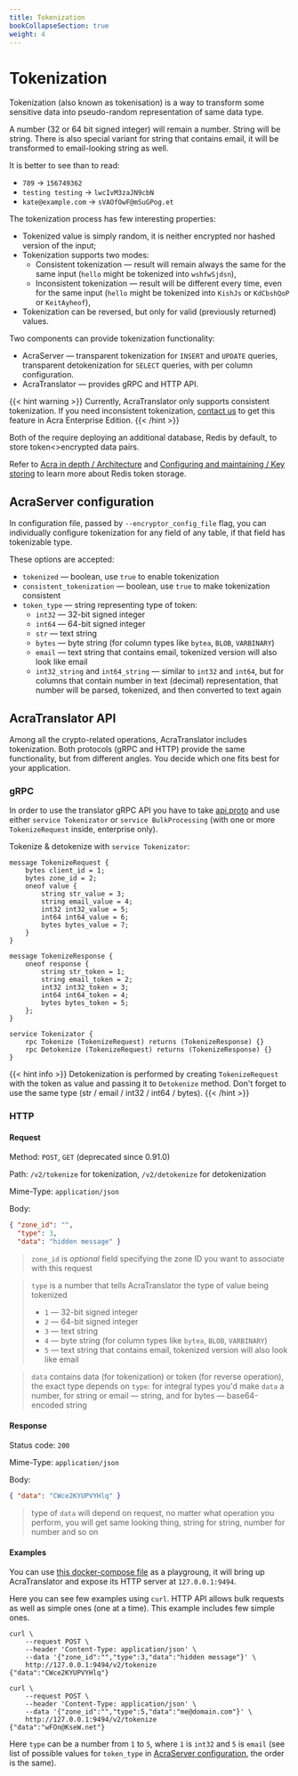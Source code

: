 ```yaml
---
title: Tokenization
bookCollapseSection: true
weight: 4
---
```


# Tokenization

Tokenization (also known as tokenisation) is a way to transform some sensitive data into pseudo-random representation of same data type. 

A number (32 or 64 bit signed integer) will remain a number.
String will be string.
There is also special variant for string that contains email, it will be transformed to email-looking string as well.

It is better to see than to read:

* `789` → `156749362`
* `testing testing` → `lwcIvM3zaJN9cbN`
* `kate@example.com` → `sVAOfOwF@mSuGPog.et`

The tokenization process has few interesting properties:

* Tokenized value is simply random, it is neither encrypted nor hashed version of the input;
* Tokenization supports two modes:
  * Consistent tokenization — result will remain always the same for the same input (`hello` might be tokenized into `wshfwSjdsn`),
  * Inconsistent tokenization — result will be different every time, even for the same input (`hello` might be tokenized into `KishJs` or `KdCbshQoP` or `KeitAyheof`),
* Tokenization can be reversed, but only for valid (previously returned) values.

Two components can provide tokenization functionality:

* AcraServer — transparent tokenization for `INSERT` and `UPDATE` queries,
  transparent detokenization for `SELECT` queries, with per column configuration.
* AcraTranslator — provides gRPC and HTTP API.

{{< hint warning >}}
Currently, AcraTranslator only supports consistent tokenization.
If you need inconsistent tokenization, [contact us](mailto:sales@cossacklabs.com) to get this feature in Acra Enterprise Edition.
{{< /hint >}}

Both of the require deploying an additional database, Redis by default, to store token<>encrypted data pairs.

Refer to [Acra in depth / Architecture](/acra/acra-in-depth/architecture/key-storage-and-kms/) and [Configuring and maintaining / Key storing](/acra/configuring-maintaining/key-storing/kv-stores/) to learn more about Redis token storage.


## AcraServer configuration

In configuration file, passed by `--encryptor_config_file` flag, you can individually configure
tokenization for any field of any table, if that field has tokenizable type.

These options are accepted:

* `tokenized` — boolean, use `true` to enable tokenization
* `consistent_tokenization` — boolean, use `true` to make tokenization consistent
* `token_type` — string representing type of token:
  * `int32` — 32-bit signed integer
  * `int64` — 64-bit signed integer
  * `str` — text string
  * `bytes` — byte string (for column types like `bytea`, `BLOB`, `VARBINARY`)
  * `email` — text string that contains email, tokenized version will also look like email
  * `int32_string` and `int64_string` — similar to `int32` and `int64`,
     but for columns that contain number in text (decimal) representation,
     that number will be parsed, tokenized, and then converted to text again

## AcraTranslator API

Among all the crypto-related operations, AcraTranslator includes tokenization.
Both protocols (gRPC and HTTP) provide the same functionality, but from different angles.
You decide which one fits best for your application.

### gRPC

In order to use the translator gRPC API you have to take
[api.proto](https://github.com/cossacklabs/acra/blob/master/cmd/acra-translator/grpc_api/api.proto)
and use either `service Tokenizator` or `service BulkProcessing` (with one or more `TokenizeRequest` inside, enterprise only).

Tokenize & detokenize with `service Tokenizator`:
```
message TokenizeRequest {
    bytes client_id = 1;
    bytes zone_id = 2;
    oneof value {
        string str_value = 3;
        string email_value = 4;
        int32 int32_value = 5;
        int64 int64_value = 6;
        bytes bytes_value = 7;
    }
}

message TokenizeResponse {
    oneof response {
        string str_token = 1;
        string email_token = 2;
        int32 int32_token = 3;
        int64 int64_token = 4;
        bytes bytes_token = 5;
    };
}

service Tokenizator {
    rpc Tokenize (TokenizeRequest) returns (TokenizeResponse) {}
    rpc Detokenize (TokenizeRequest) returns (TokenizeResponse) {}
}
```

{{< hint info >}}
Detokenization is performed by creating `TokenizeRequest` with the token as value and passing it to `Detokenize` method. 
Don't forget to use the same type (str / email / int32 / int64 / bytes).
{{< /hint >}}

### HTTP

#### Request

Method: `POST`, `GET` (deprecated since 0.91.0)

Path: `/v2/tokenize` for tokenization, `/v2/detokenize` for detokenization

Mime-Type: `application/json`

Body:
```json
{ "zone_id": "",
  "type": 3,
  "data": "hidden message" }
```

> `zone_id` is _optional_ field specifying the zone ID you want to associate with this request

> `type` is a number that tells AcraTranslator the type of value being tokenized
> * `1` — 32-bit signed integer
> * `2` — 64-bit signed integer
> * `3` — text string
> * `4` — byte string (for column types like `bytea`, `BLOB`, `VARBINARY`)
> * `5` — text string that contains email, tokenized version will also look like email

> `data` contains data (for tokenization) or token (for reverse operation), the exact type depends on `type`:
> for integral types you'd make `data` a number, for string or email — string, and for bytes — base64-encoded string

#### Response

Status code: `200`

Mime-Type: `application/json`

Body:
```json
{ "data": "CWce2KYUPVYHlq" }
```

> type of `data` will depend on request, no matter what operation you perform, you will get same looking thing,
> string for string, number for number and so on

#### Examples

You can use [this docker-compose file](https://github.com/cossacklabs/acra/blob/master/docker/docker-compose.translator-ssession-connector-http.yml)
as a playgroung, it will bring up AcraTranslator and expose its HTTP server at `127.0.0.1:9494`.

Here you can see few examples using `curl`.
HTTP API allows bulk requests as well as simple ones (one at a time).
This example includes few simple ones.

```
curl \
    --request POST \
    --header 'Content-Type: application/json' \
    --data '{"zone_id":"","type":3,"data":"hidden message"}' \
    http://127.0.0.1:9494/v2/tokenize
{"data":"CWce2KYUPVYHlq"}

curl \
    --request POST \
    --header 'Content-Type: application/json' \
    --data '{"zone_id":"","type":5,"data":"me@domain.com"}' \
    http://127.0.0.1:9494/v2/tokenize
{"data":"wFOn@KseW.net"}
```

Here `type` can be a number from `1` to `5`, where `1` is `int32` and `5` is `email`
(see list of possible values for `token_type` in [AcraServer configuration](#acraserver-configuration), the order is the same).

<!-- TODO add link to docs that precisely describe HTTP API -->
